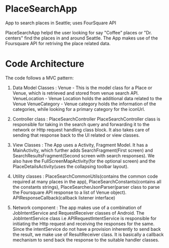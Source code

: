 # PlaceSearchApp
App to search places in Seattle; uses FourSquare API

PlaceSearchApp helpd the user looking for say "Coffee" places or "Dr. centers" find the places in and around Seattle.
The App makes use of the Foursquare API for retriving the place related data.

# Code Architecture

The code follows a MVC pattern:
1. Data Model Classes : 
   Venue - This is the model class for a Place or Venue, which is retrieved and stored from venue search API.
   VenueLocation - Venue Location holds the additional data related to the Venue
   VenueCategory - Venue category holds the information of the categories, while looking for a primary category for the iconUrl.
   
2. Controller class : PlaceSearchController
PlaceSearchController class is responsible for taking in the search query and forwarding it to the network or Http request handling class block. It also takes care of sending that response back to the UI related or view classes.

3. View Classes :
The App uses a Activity, Fragment Model. It has a MainActivity, which further adds SearchFragment(First screen) and SearchResultsFragment(Second screen with search responses). We also have the FullScreenMapActivity(for the optional screen) and the PlaceDetailsActivity(uses the collapsing toolbar layout).

4. Utility classes : PlaceSearchCommonUtils(contains the common code required at many places in the app), PlaceSearchConstants(contains all the constants strings), PlaceSearcherJsonParser(parser class to parse the Foursquare API response to a list of Venue object). APIResponseCallback(callback listener interface)

5. Network component : The app makes use of a combination of JobIntentService and RequestReceiver classes of Android. The JobIntentService class i.e APIRequestIntentService is responsible for initiating the Http request and receiving the responses for the same. Since the intentService do not have a provision inherently to send back the result, we make use of ResultReceiver class. It is basically a callback mechanism to send back the response to the suitable handler classes.


